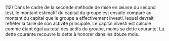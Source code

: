 (12) Dans le cadre de la seconde méthode de mise en œuvre du second test, le montant estimatif du capital du groupe est ensuite comparé au montant du capital que le groupe a effectivement investi, lequel devrait refléter la taille de son activité principale. Le capital investi est calculé comme étant égal au total des actifs du groupe, moins sa dette courante. La dette courante recouvre la dette à honorer dans les douze mois.